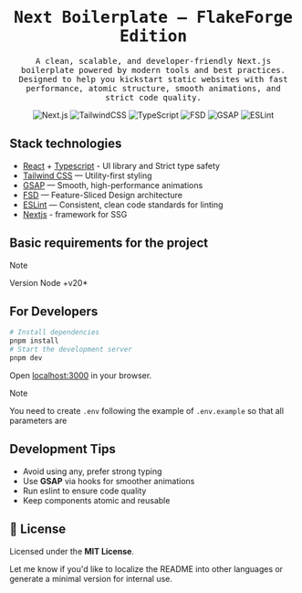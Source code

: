 <div align="center">
  <h1>
    <samp>
      Next Boilerplate — FlakeForge Edition
    </samp>
  </h1>

  <p>
    <samp>
      A clean, scalable, and developer-friendly Next.js boilerplate powered by modern tools and best practices. Designed to help you kickstart static websites with fast performance, atomic structure, smooth animations, and strict code quality.
    </samp>
  </p>
</div>

<p align="center">
  <img alt="Next.js" src="https://img.shields.io/badge/Next.js-SSG%20Ready-000000?style=flat&logo=next.js&logoColor=white&labelColor=20222d" />
  <img alt="TailwindCSS" src="https://img.shields.io/badge/TailwindCSS-v4-38BDF8?style=flat&logo=tailwind-css&logoColor=white&labelColor=20222d" />
  <img alt="TypeScript" src="https://img.shields.io/badge/TypeScript-Strict-3178C6?style=flat&logo=typescript&logoColor=white&labelColor=20222d" />
  <img alt="FSD" src="https://img.shields.io/badge/FSD-Architecture-orange?style=flat&labelColor=20222d&logoColor=white" />
  <img alt="GSAP" src="https://img.shields.io/badge/GSAP-Animations-88CE02?style=flat&logo=greensock&logoColor=white&labelColor=20222d" />
  <img alt="ESLint" src="https://img.shields.io/badge/Linting-ESLint-4B32C3?style=flat&logo=eslint&logoColor=white&labelColor=20222d" />
</p>



## Stack technologies
- [React](https://react.dev/learn) + [Typescript](https://www.typescriptlang.org/docs/) - UI library and Strict type safety
- [Tailwind CSS](https://tailwindcss.com) — Utility-first styling
- [GSAP](https://gsap.com) — Smooth, high-performance animations
- [FSD](https://feature-sliced.design) — Feature-Sliced Design architecture
- [ESLint](https://eslint.org/) — Consistent, clean code standards for linting
- [Nextjs](https://Nextjs.org/) - framework for SSG

## Basic requirements for the project

> [!NOTE]
> Version Node +v20\*

## For Developers

```bash
# Install dependencies
pnpm install
# Start the development server
pnpm dev
```

Open [localhost:3000](http://localhost:3000) in your browser.

> [!NOTE]
> You need to create `.env` following the example of `.env.example` so that all parameters are

## Development Tips
- Avoid using any, prefer strong typing
- Use **GSAP** via hooks for smoother animations
- Run eslint to ensure code quality
- Keep components atomic and reusable

## 📄 License
Licensed under the **MIT License**.

Let me know if you'd like to localize the README into other languages or generate a minimal version for internal use.
